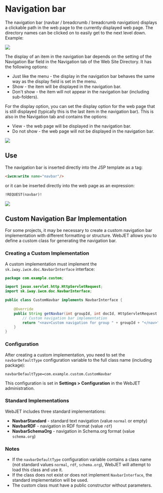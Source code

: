 # Navigation bar

The navigation bar (navbar / breadcrumb / breadcrumb navigation) displays a clickable path in the web page to the currently displayed web page. The directory names can be clicked on to easily get to the next level down. Example:

![](navbar.png)

The display of an item in the navigation bar depends on the setting of the Navigation Bar field in the Navigation tab of the Web Site Directory. It has the following options:
- Just like the menu - the display in the navigation bar behaves the same way as the display field is set in the menu.
- Show - the item will be displayed in the navigation bar.
- Don't show - the item will not appear in the navigation bar (including sub-folders).

For the display option, you can set the display option for the web page that is still displayed (typically this is the last item in the navigation bar). This is also in the Navigation tab and contains the options:
- View - the web page will be displayed in the navigation bar.
- Do not show - the web page will not be displayed in the navigation bar.

![](groups-dialog.png)

## Use

The navigation bar is inserted directly into the JSP template as a tag:

```html
<iwcm:write name="navbar"/>
```

or it can be inserted directly into the web page as an expression:

```html
!REQUEST(navbar)!
```

![](editor-dialog.png)

## Custom Navigation Bar Implementation

For some projects, it may be necessary to create a custom navigation bar implementation with different formatting or structure. WebJET allows you to define a custom class for generating the navigation bar.

### Creating a Custom Implementation

A custom implementation must implement the `sk.iway.iwcm.doc.NavbarInterface` interface:

```java
package com.example.custom;

import javax.servlet.http.HttpServletRequest;
import sk.iway.iwcm.doc.NavbarInterface;

public class CustomNavbar implements NavbarInterface {
    
    @Override
    public String getNavbar(int groupId, int docId, HttpServletRequest request) {
        // Custom navigation bar implementation
        return "<nav>Custom navigation for group " + groupId + "</nav>";
    }
}
```

### Configuration

After creating a custom implementation, you need to set the `navbarDefaultType` configuration variable to the full class name (including package):

```
navbarDefaultType=com.example.custom.CustomNavbar
```

This configuration is set in **Settings > Configuration** in the WebJET administration.

### Standard Implementations

WebJET includes three standard implementations:

- **NavbarStandard** - standard text navigation (value `normal` or empty)
- **NavbarRDF** - navigation in RDF format (value `rdf`)
- **NavbarSchemaOrg** - navigation in Schema.org format (value `schema.org`)

### Notes

- If the `navbarDefaultType` configuration variable contains a class name (not standard values `normal`, `rdf`, `schema.org`), WebJET will attempt to load this class and use it.
- If the class does not exist or does not implement `NavbarInterface`, the standard implementation will be used.
- The custom class must have a public constructor without parameters.

